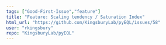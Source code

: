 ```yaml
---
tags: ["Good-First-Issue","feature"]
title: "Feature: Scaling tendency / Saturation Index"
html_url: "https://github.com/KingsburyLab/pyEQL/issues/58"
user: "rkingsbury"
repo: "KingsburyLab/pyEQL"
---
```


